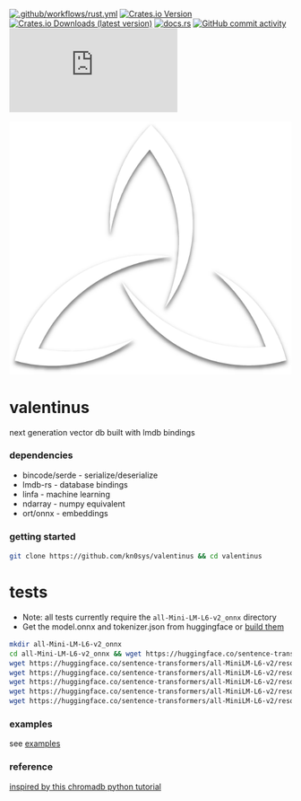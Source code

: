[![.github/workflows/rust.yml](https://github.com/kn0sys/valentinus/actions/workflows/rust.yml/badge.svg)](https://github.com/kn0sys/valentinus/actions/workflows/rust.yml) [![Crates.io Version](https://img.shields.io/crates/v/valentinus)](https://crates.io/crates/valentinus)
 [![Crates.io Downloads (latest version)](https://img.shields.io/crates/dv/valentinus)](https://crates.io/crates/valentinus) [![docs.rs](https://img.shields.io/docsrs/valentinus)](https://docs.rs/valentinus) [![GitHub commit activity](https://img.shields.io/github/commit-activity/m/kn0sys/valentinus)](https://github.com/kn0sys/valentinus/commits/main/) [![Matrix](https://img.shields.io/matrix/valentinus%3Amatrix.org)](https://app.element.io/#/room/#valentinus:matrix.org)


![alt text](logo.png) 

# valentinus 

next generation vector db built with lmdb bindings

### dependencies

* bincode/serde  - serialize/deserialize
* lmdb-rs        - database bindings
* linfa          - machine learning
* ndarray        - numpy equivalent
* ort/onnx       - embeddings

### getting started

```bash
git clone https://github.com/kn0sys/valentinus && cd valentinus
```

# tests

* Note: all tests currently require the `all-Mini-LM-L6-v2_onnx` directory
* Get the model.onnx and tokenizer.json from huggingface or [build them](https://huggingface.co/docs/optimum/en/exporters/onnx/usage_guides/export_a_model)

```bash
mkdir all-Mini-LM-L6-v2_onnx
cd all-Mini-LM-L6-v2_onnx && wget https://huggingface.co/sentence-transformers/all-MiniLM-L6-v2/resolve/main/config.json
wget https://huggingface.co/sentence-transformers/all-MiniLM-L6-v2/resolve/main/onnx/model.onnx
wget https://huggingface.co/sentence-transformers/all-MiniLM-L6-v2/resolve/main/special_tokens_map.json
wget https://huggingface.co/sentence-transformers/all-MiniLM-L6-v2/resolve/main/tokenizer_config.json
wget https://huggingface.co/sentence-transformers/all-MiniLM-L6-v2/resolve/main/tokenizer.json
wget https://huggingface.co/sentence-transformers/all-MiniLM-L6-v2/resolve/main/vocab.txt
```

### examples

see [examples](./examples/embeddings.md)

### reference

[inspired by this chromadb python tutorial](https://realpython.com/chromadb-vector-database/#what-is-a-vector-database)
